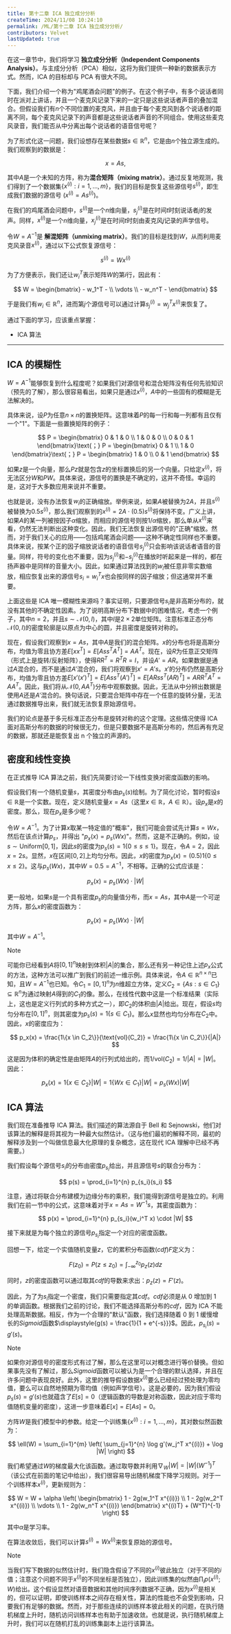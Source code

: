 ```yaml
---
title: 第十二章 ICA 独立成分分析
createTime: 2024/11/08 10:24:10
permalink: /ML/第十二章 ICA 独立成分分析/
contributors: Velvet
lastUpdated: true
---
```


在这一章节中，我们将学习 **独立成分分析（Independent Components Analysis）**。与主成分分析（PCA）相似，这将为我们提供一种新的数据表示方式。然而，ICA 的目标却与 PCA 有很大不同。

下面，我们介绍一个称为"鸡尾酒会问题"的例子。在这个例子中，有多个说话者同时在派对上讲话，并且一个麦克风记录下来的一定只是这些说话者声音的叠加混合。但假设我们有$n$个不同位置的麦克风，并且由于每个麦克风到各个说话者的距离不同，每个麦克风记录下的声音都是这些说话者声音的不同组合。使用这些麦克风录音，我们能否从中分离出每个说话者的语音信号呢？

为了形式化这一问题，我们设想存在某些数据$s \in \mathbb{R}^n$，它是由$n$个独立源生成的。我们观察到的数据是：

$$
x = As,
$$

其中$A$是一个未知的方阵，称为**混合矩阵（mixing matrix）**。通过反复地观测，我们得到了一个数据集$\{x^{(i)}: i = 1, \dots, m\}$，我们的目标是恢复这些源信号$s^{(i)}$，即生成我们数据的源信号 ($x^{(i)} = As^{(i)}$)。

在我们的鸡尾酒会问题中，$s^{(i)}$是一个$n$维向量，$s_j^{(i)}$是在时间$t$时刻说话者$j$的发声。同样，$x^{(i)}$是一个$n$维向量，$x_j^{(i)}$是在时间$t$时刻由麦克风$j$记录的声学信号。

令$W = A^{-1}$是 **解混矩阵（unmixing matrix）**。我们的目标是找到$W$，从而利用麦克风录音$x^{(i)}$，通过以下公式恢复源信号：

$$
s^{(i)} = Wx^{(i)}
$$

为了方便表示，我们还让$w_i^T$表示矩阵$W$的第$i$行，因此有：

$$
W = \begin{bmatrix}
    - w_1^T - \\
    \vdots \\
    - w_n^T -
\end{bmatrix}
$$

于是我们有$w_i \in \mathbb{R}^n$，进而第$j$个源信号可以通过计算$s_j^{(i)} = w_j^T x^{(i)}$来恢复了。

通过下面的学习，应该重点掌握：

* ICA 算法

---

## **ICA 的模糊性**

$W = A^{-1}$能够恢复到什么程度呢？如果我们对源信号和混合矩阵没有任何先验知识（预先的了解），那么很容易看出，如果只是通过$x^{(i)}$，$A$中的一些固有的模糊是无法解决的。

具体来说，设$P$为任意$n \times n$的置换矩阵。这意味着$P$的每一行和每一列都有且仅有一个"1"。下面是一些置换矩阵的例子：

$$
P = \begin{bmatrix}
0 & 1 & 0 \\
1 & 0 & 0 \\
0 & 0 & 1
\end{bmatrix}\text{；}
P = \begin{bmatrix}
0 & 1 \\
1 & 0
\end{bmatrix}\text{；}
P = \begin{bmatrix}
1 & 0 \\
0 & 1
\end{bmatrix}
$$

如果$z$是一个向量，那么$Pz$就是包含$z$的坐标置换后的另一个向量。只给定$x^{(i)}$，将无法区分$W$和$PW$。具体来说，源信号的置换是不确定的，这并不奇怪。幸运的是，这对于大多数应用来说并不重要。

也就是说，没有办法恢复$w_i$的正确缩放。举例来说，如果$A$被替换为$2A$，并且$s^{(i)}$被替换为$0.5s^{(i)}$，那么我们观察到的$x^{(i)} = 2A \cdot (0.5)s^{(i)}$将保持不变。广义上讲，如果$A$的某一列被按因子$\alpha$缩放，而相应的源信号则按$1/\alpha$缩放，那么单从$x^{(i)}$来看，仍然无法判断出这种变化。因此，我们无法恢复出源信号的"正确"缩放。然而，对于我们关心的应用——包括鸡尾酒会问题——这种不确定性同样也不重要。具体来说，按某个正的因子缩放说话者的语音信号$s_j^{(i)}$只会影响该说话者语音的音量。同样，符号的变化也不重要，因为$s_j^{(i)}$和$-s_j^{(i)}$在播放时听起来是一样的，都在扬声器中是同样的音量大小。因此，如果通过算法找到的$w_i$被任意非零实数缩放，相应恢复出来的源信号$s_i = w_i^T x$也会按同样的因子缩放；但这通常并不重要。

上面这些是 ICA 唯一模糊性来源吗？事实证明，只要源信号$s_i$是非高斯分布的，就没有其他的不确定性因素。为了说明高斯分布下数据中的困难情况，考虑一个例子，其中$n = 2$，并且$s \sim \mathcal{N}(0, I)$，其中$I$是$2 \times 2$单位矩阵。注意标准正态分布$\mathcal{N}(0, I)$的密度轮廓是以原点为中心的圆，并且密度是旋转对称的。

现在，假设我们观察到$x = As$，其中$A$是我们的混合矩阵。$x$的分布也将是高斯分布，均值为零且协方差$E[xx^T] = E[Ass^T A^T] = AA^T$。现在，设$R$为任意正交矩阵（形式上是旋转/反射矩阵），使得$RR^T = R^T R = I$，并设$A' = AR$。如果数据是通过$A$混合的，而不是通过$A'$混合的，我们将观察到$x' = A's$。$x'$的分布仍然是高斯分布，均值为零且协方差$E[x'(x')^T] = E[Ass^T(A')^T] = E[ARss^T(AR)^T] = ARR^TA^T= AA^T$。因此，我们将从$\mathcal{N}(0, AA^T)$分布中观察数据。因此，无法从中分辨出数据是使用$A$还是$A'$混合的。换句话说，只要混合矩阵中存在一个任意的旋转分量，无法通过数据推导出来，我们就无法恢复原始源信号。

我们的论点是基于多元标准正态分布是旋转对称的这个定理。这些情况使得 ICA 面对高斯分布的数据的时候很无力，但是只要数据不是高斯分布的，然后再有充足的数据，那就还是能恢复出 n 个独立的声源的。

## **密度和线性变换**

在正式推导 ICA 算法之前，我们先简要讨论一下线性变换对密度函数的影响。

假设我们有一个随机变量$s$，其密度分布由$p_s(s)$绘制。为了简化讨论，暂时假设$s \in \mathbb{R}$是一个实数。现在，定义随机变量$x = As$（这里$x \in \mathbb{R}$，$A \in \mathbb{R}$）。设$p_x$是$x$的密度。那么，现在$p_x$是多少呢？

令$W = A^{-1}$。为了计算$x$取某一特定值的"概率"，我们可能会尝试先计算$s = Wx$，然后在该点计算$p_s$，并得出 "$p_x(x) = p_s(Wx)$"。然而，这是不正确的。例如，设$s \sim \text{Uniform}[0, 1]$，因此$s$的密度为$p_s(s) = 1\{0 \leq s \leq 1\}$。现在，令$A = 2$，因此$x = 2s$。显然，$x$在区间$[0, 2]$上均匀分布。因此，$x$的密度为$p_x(x) = (0.5)1\{0 \leq x \leq 2\}$。这与$p_s(Wx)$，其中$W = 0.5 = A^{-1}$，不相等。正确的公式应该是：

$$
p_x(x) = p_s(Wx) \cdot |W|
$$

更一般地，如果$s$是一个具有密度$p_s$的向量值分布，而$x = As$，其中$A$是一个可逆方阵，那么$x$的密度函数为：

$$
p_x(x) = p_s(Wx) \cdot |W|
$$

其中$W = A^{-1}$。

> [!NOTE]
> 可能你已经看到$A$将$[0,1]^n$映射到体积$|A|$的集合，那么还有另一种记住上述$p_x$公式的方法，这种方法可以推广到我们的前述一维示例。具体来说，令$A \in \mathbb{R}^{n \times n}$已知，且$W = A^{-1}$也已知。令$C_1 = [0,1]^n$为$n$维超立方体，定义$C_2 = \{As : s \in C_1\} \subseteq \mathbb{R}^n$为通过映射$A$得到的$C_1$的像。那么，在线性代数中这是一个标准结果（实际上，这也是定义行列式的多种方式之一），即$C_2$的体积由$|A|$给出。现在，假设$s$均匀分布在$[0, 1]^n$，则其密度为$p_s(s) = 1\{s \in C_1\}$。那么$x$显然也均匀分布在$C_2$中。因此，$x$的密度应为：
>
>$$
> p_x(x) = \frac{1\{x \in C_2\}}{\text{vol}(C_2)} = \frac{1\{x \in C_2\}}{|A|}
>$$
>
> 这是因为体积的确定性是由矩阵$A$的行列式给出的，而$1/\text{vol}(C_2) = 1/|A| = |W|$。因此：
>
>$$
> p_x(x) = 1\{x \in C_2\} |W| = 1\{Wx \in C_1\} |W| = p_s(Wx) |W|
>$$

## **ICA 算法**

我们现在准备推导 ICA 算法。我们描述的算法源自于 Bell 和 Sejnowski，他们对该算法的解释是将其视为一种最大似然估计。（这与他们最初的解释不同，最初的解释涉及到一个叫做信息最大化原理的复杂概念，这在现代 ICA 理解中已经不再需要。）

我们假设每个源信号$s_i$的分布由密度$p_{s_i}$给出，并且源信号$s$的联合分布为：

$$
p(s) = \prod_{i=1}^{n} p_{s_i}(s_i)
$$

注意，通过将联合分布建模为边缘分布的乘积，我们能得到源信号是独立的。利用我们在前一节中的公式，这意味着对于$x = As = W^{-1} s$，其密度函数为：

$$
p(x) = \prod_{i=1}^{n} p_{s_i}(w_i^T x) \cdot |W|
$$

接下来就是为每个独立的源信号$p_{s_i}$指定一个对应的密度函数。

回想一下，给定一个实值随机变量$z$，它的累积分布函数$(cdf)$$F$定义为：

$$
F(z_0) = P(z \leq z_0) = \int_{-\infty}^{z_0} p_z(z) dz
$$

同时，$z$的密度函数可以通过取其$cdf$的导数来求出：$p_z(z) = F'(z)$。

因此，为了为$s_i$指定一个密度，我们只需要指定其$cdf$。$cdf$必须是从 0 增加到 1 的单调函数。根据我们之前的讨论，我们不能选择高斯分布的$cdf$，因为 ICA 不能处理高斯数据。相反，作为一个合理的"默认"函数，我们选择随着 0 到 1 缓慢增长的$Sigmoid$函数$\displaystyle{g(s) = \frac{1}{1 + e^{-s}}}$。因此，$p_{s_i}(s) = g'(s)$。

> [!NOTE]
> 如果你对源信号的密度形式有过了解，那么在这里可以对概念进行等价替换。但如果事先没有了解过，那么$Sigmoid$函数可以被认为是一个合理的默认选择，并且在许多问题中表现良好。此外，这里的推导假设数据$x^{(i)}$要么已经经过预处理为零均值，要么可以自然地预期为零均值（例如声学信号）。这是必要的，因为我们假设$p_s(s) = g'(s)$也就蕴含了$E[s] = 0$（逻辑函数的导数是对称函数，因此对应于零均值随机变量的密度），这进一步意味着$E[x] = E[As] = 0$。

方阵$W$是我们模型中的参数。给定一个训练集$\{x^{(i)} : i = 1, \dots, m\}$，其对数似然函数为：

$$
\ell(W) = \sum_{i=1}^{m} \left( \sum_{j=1}^{n} \log g'(w_j^T x^{(i)}) + \log |W| \right)
$$

我们希望通过$W$的梯度最大化该函数。通过取导数并利用$\nabla_W |W| = |W| (W^{-1})^T$（该公式在前面的笔记中给出），我们很容易导出随机梯度下降学习规则。对于一个训练样本$x^{(i)}$，更新规则为：

$$
W = W + \alpha \left( \begin{bmatrix}
1 - 2g(w_1^T x^{(i)}) \\
1 - 2g(w_2^T x^{(i)}) \\
\vdots \\
1 - 2g(w_n^T x^{(i)})
\end{bmatrix}
x^{(i)T} + (W^T)^{-1} \right)
$$

其中$\alpha$是学习率。

在算法收敛后，我们可以计算$s^{(i)} = W x^{(i)}$来恢复原始的源信号。

> [!NOTE]
> 当我们写下数据的似然估计时，我们隐含假设了不同的$x^{(i)}$彼此独立（对于不同的$i$值；注意这个问题不同于$x^{(i)}$的不同坐标是否独立），因此训练集的似然由$\prod_i p(x^{(i)}; W)$给出。这个假设显然对语音数据和其他时间序列数据不正确，因为$x^{(i)}$是相关的，但可以证明，即使训练样本之间存在相关性，算法的性能也不会受到影响，只要我们有足够的数据。然而，对于那些连续的训练样本彼此相关的问题，在执行随机梯度上升时，随机访问训练样本也有助于加速收敛。也就是说，执行随机梯度上升时，我们可以在随机打乱的训练集副本上运行该算法。